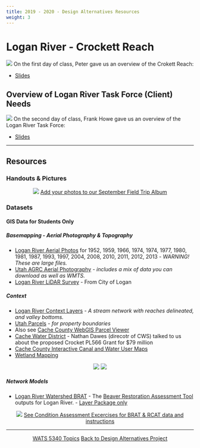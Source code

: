 ```yaml
---
title: 2019 - 2020 - Design Alternatives Resources
weight: 3
---
```


#  Logan River - Crockett Reach


[<img class="float-right" src="{{ site.baseurl }}/assets/images/projects/Crockett_Peter_Sept2019.png">](https://s3-us-west-2.amazonaws.com/etalweb.joewheaton.org/Courses/WATS5350/2019/Station/CrockettProjectArea.pdf)
On the first day of class, Peter gave us an overview of the Crokett Reach:  
- <i class="fa fa-file-pdf-o" aria-hidden="true"></i> [Slides](https://s3-us-west-2.amazonaws.com/etalweb.joewheaton.org/Courses/WATS5350/2019/Station/CrockettProjectArea.pdf)

## Overview of Logan River Task Force (Client) Needs

[<img class="float-right" src="{{ site.baseurl }}/assets/images/eg/LoganRiverTaskForce.png">](https://s3-us-west-2.amazonaws.com/etalweb.joewheaton.org/Courses/WATS5340/2019/LRR_WATSCapstone2018.pdf)
On the second day of class, Frank Howe gave us an overview of the Logan River Task Force:
- <i class="fa fa-file-pdf-o" aria-hidden="true"></i> [Slides](https://s3-us-west-2.amazonaws.com/etalweb.joewheaton.org/Courses/WATS5340/2019/LRR_WATSCapstone2018.pdf)

------

## Resources

### Handouts & Pictures
<div class="row small-up-2 medium-up-2 large-up-3" align="center">
  <div class="column column-block">
	<a href="https://photos.app.goo.gl/JKVMzjGNKeV3oZgX9"><img src="{{ site.baseurl }}/assets/images/eg/CrocketSeptAlbum.png"></a>
	<a href="https://photos.app.goo.gl/JKVMzjGNKeV3oZgX9"><i class="fa fa-google" aria-hidden="true"></i> Add your photos to our September Field Trip Album</a>
  </div>
  

</div>



### Datasets

#### GIS Data for Students Only

##### Basemapping - Aerial Photography & Topography

- [Logan River Aerial Photos](https://usu.box.com/v/LoganRiverAPs) for 1952, 1959, 1966, 1974, 1974, 1977, 1980, 1981, 1987, 1993, 1997, 2004, 2008, 2010, 2011, 2012, 2013 - _WARNING! These are large files._
- [Utah AGRC Aerial Photography](https://gis.utah.gov/data/aerial-photography/) - _includes a mix of data you can download as well as WMTS._
- [Logan River LiDAR Survey](https://usu.box.com/v/LoganRiverLiDAR) - From City of Logan


##### Context
-  [Logan River Context Layers](https://usu.box.com/s/8y151kzgf489yxnrb9mo8vtupf4n5eet) - _A stream network with reaches delineated, and valley bottoms._
-  [Utah Parcels](https://gis.utah.gov/data/cadastre/parcels/) - _for property boundaries_
  - Also see [Cache County WebGIS Parcel Viewer](https://www.cachecounty.org/gis/property-/-parcel-viewer.html+)
- [Cache Water District](https://www.cachewaterdistrict.com/) - Nathan Dawes (direcotr of CWS) talked to us about the proposed Crocket PL566 Grant for  $79 million 
- [Cache County Interactive Canal and Water User Maps](https://www.cachecounty.org/gis/canal-interactive-web-maps.html)
-  [Wetland Mapping](https://gis.utah.gov/data/water/wetlands/)



<div align="center">
	<a class="button" href="http://gcd.riverscapes.xyz"><img src="{{ site.baseurl }}/assets/images/GCD_Logo_White_wText_50h.png"></a>
	<a class="button" href="https://riverscapes.github.io/pyGUT/"><img src="{{ site.baseurl }}/assets/images/GUT_Logo-wBlackTxt_50h.png"></a>
</div>


##### Network Models

* [Logan River Watershed BRAT](https://s3-us-west-2.amazonaws.com/etalweb.joewheaton.org/Courses/WATS5340/2018/Excercises/Condition/Et_Al_16010203_BRAT.zip) <i class="fa fa-file-archive-o" aria-hidden="true"></i> -  The [Beaver Restoration Assessment Tool](http://brat.riverscapes.xyz) outputs for Logan River. - [Layer Package only](https://s3-us-west-2.amazonaws.com/etalweb.joewheaton.org/Courses/WATS5340/2018/Excercises/Condition/LittleBearLogan_BRAT.lpk)

<div align="center">
	<a class="button alert" href="http://brat.riverscapes.xyz"><img src="{{ site.baseurl }}/assets/images/BRAT_Logo-wGrayTxt.png"></a>
	<a class="button alert" href="http://brat.riverscapes.xyz"> See Condition Assessment Excercises for BRAT & RCAT data and instructions</a>
</div>


-----
<div align="center">
	<a class="hollow button" href="{{ site.baseurl }}/Course_Topics/WATS_5340/"><i class="fa fa-arrow-circle-left" aria-hidden="true"></i> WATS 5340 Topics</a>
	<a class="hollow button" href="{{ site.baseurl }}/Course_Topics/WATS_5340/Project/"><i class="fa fa-arrow-circle-up" aria-hidden="true"></i> Back to Design Alternatives Project</a>

</div>


